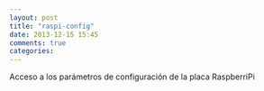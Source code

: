 ```yaml
---
layout: post
title: "raspi-config"
date: 2013-12-15 15:45
comments: true
categories: 
---
```

Acceso a los parámetros de configuración de la placa RaspberriPi

